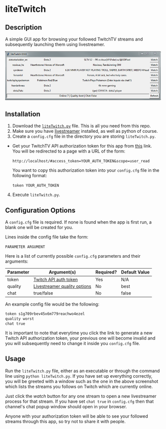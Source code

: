 # liteTwitch

## Description

A simple GUI app for browsing your followed TwitchTV streams and subsequently launching them using livestreamer.

![screenshot here](screenshot.PNG)

## Installation

1. Download the [`liteTwitch.py`](/liteTwitch.py) file. This is all you need from this repo.
2. Make sure you have [livestreamer](https://github.com/chrippa/livestreamer) installed, as well as python of course.
3. Create a `config.cfg` file in the directory you are storing `liteTwitch.py`.
  * Get your TwitchTV API authorization token for this app from <a id="gettoken" href="https://api.twitch.tv/kraken/oauth2/authorize?response_type=token&client_id=i8wca4tvk7hhie7ike8uhzy8i3pzr0n&redirect_uri=http://localhost&scope=user_read">this</a> link. You will be redirected to a page with a URL of the form:
  
    `http://localhost/#access_token=YOUR_AUTH_TOKEN&scope=user_read`

    You want to copy this authorization token into your `config.cfg` file in the following format:
    
    `token YOUR_AUTH_TOKEN`
4. Execute `liteTwitch.py`.

## Configuration Options

A `config.cfg` file is required. If none is found when the app is first run, a blank one will be created for you.

Lines inside the config file take the form:

```PARAMETER ARGUMENT```

Here is a list of currently possible `config.cfg` parameters and their arguments:

Parameter | Argument(s) | Required? | Default Value
---|---|---|---
token | <a href="#gettoken">Twitch API auth token</a> | Yes | N/A
quality | [Livestreamer quality options](http://docs.livestreamer.io/cli.html#positional-arguments) | No | best
chat | true/false | No | false

An example config file would be the following:

```
token s1g709rbev45x6m779reachwo4ezel  
quality worst  
chat true
```

It is important to note that everytime you click the link to generate a new Twitch API authorization token, your previous one will become invalid and you will subsequently need to change it inside you `config.cfg` file.

## Usage

Run the `liteTwitch.py` file, either as an executable or through the command line using `python liteTwitch.py`. If you have set up everything correctly, you will be greeted with a window such as the one in the above screenshot which lists the streams you follows on Twitch which are currently online.

Just click the *watch* button for any one stream to open a new livestreamer process for that stream. If you have set `chat true` in `config.cfg` then that channel's chat popup window should open in your browser.

Anyone with your authorization token will be able to see your followed streams through this app, so try not to share it with people.

